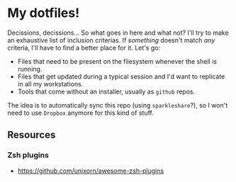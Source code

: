 # My dotfiles!

Decissions, decissions... So what goes in here and what not? I'll try to make an exhaustive list of inclusion criterias. If *something* doesn't match *any* criteria, I'll have to find a better place for it. Let's go:

* Files that need to be present on the filesystem whenever the shell is running.
* Files that get updated during a typical session and I'd want to replicate in all my workstations.
* Tools that come without an installer, usually as `github` repos.

The idea is to automatically sync this repo (using `sparkleshare`?), so I won't need to use `Dropbox` anymore for this kind of stuff.

## Resources

### Zsh plugins

* https://github.com/unixorn/awesome-zsh-plugins